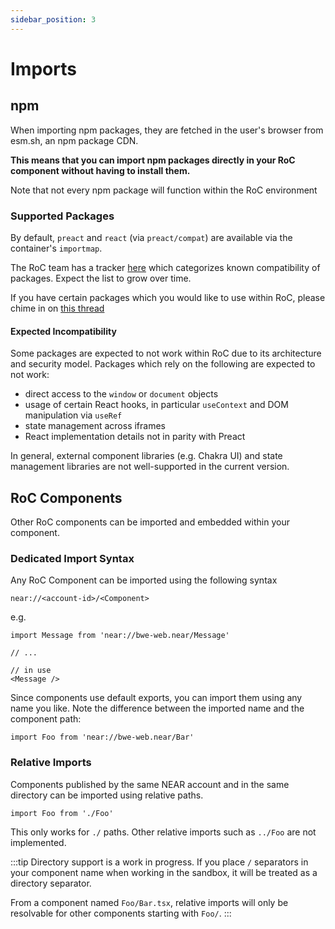 ```yaml
---
sidebar_position: 3
---
```


# Imports

## npm

When importing npm packages, they are fetched in the user's browser from esm.sh, an npm package CDN.

**This means that you can import npm packages directly in your RoC component without having to install them.**

Note that not every npm package will function within the RoC environment

### Supported Packages

By default, `preact` and `react` (via `preact/compat`) are available via the container's `importmap`.

The RoC team has a tracker [here](https://roc.near.dev/webengine.near/NPM.Tracker) which categorizes known compatibility of packages. Expect the list to grow over time.

If you have certain packages which you would like to use within RoC, please chime in on [this thread](https://github.com/near/react-on-chain/discussions/166)

#### Expected Incompatibility

Some packages are expected to not work within RoC due to its architecture and security model. Packages which rely on the following are expected to not work:

- direct access to the `window` or `document` objects
- usage of certain React hooks, in particular `useContext` and DOM manipulation via `useRef`
- state management across iframes
- React implementation details not in parity with Preact 

In general, external component libraries (e.g. Chakra UI) and state management libraries are not well-supported in the current version.

## RoC Components

Other RoC components can be imported and embedded within your component.

### Dedicated Import Syntax

Any RoC Component can be imported using the following syntax

```
near://<account-id>/<Component>
```

e.g.
```tsx
import Message from 'near://bwe-web.near/Message'

// ...

// in use
<Message />
```

Since components use default exports, you can import them using any name you like. Note the difference between the imported name and the component path:

```tsx
import Foo from 'near://bwe-web.near/Bar'
```

### Relative Imports

Components published by the same NEAR account and in the same directory can be imported using relative paths.

```tsx
import Foo from './Foo'
```

This only works for `./` paths. Other relative imports such as `../Foo` are not implemented.

:::tip
Directory support is a work in progress. If you place `/` separators in your component name when working in the sandbox, it will be treated as a directory separator.

From a component named `Foo/Bar.tsx`, relative imports will only be resolvable for other components starting with `Foo/`.
:::

